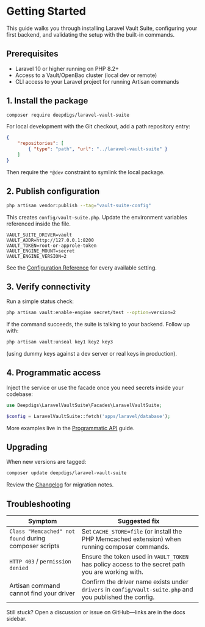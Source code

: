 # Getting Started

This guide walks you through installing Laravel Vault Suite, configuring your first backend, and validating the setup with the built-in commands.

## Prerequisites

- Laravel 10 or higher running on PHP 8.2+
- Access to a Vault/OpenBao cluster (local dev or remote)
- CLI access to your Laravel project for running Artisan commands

## 1. Install the package

```bash
composer require deepdigs/laravel-vault-suite
```

For local development with the Git checkout, add a path repository entry:

```json
{
    "repositories": [
        { "type": "path", "url": "../laravel-vault-suite" }
    ]
}
```

Then require the `*@dev` constraint to symlink the local package.

## 2. Publish configuration

```bash
php artisan vendor:publish --tag="vault-suite-config"
```

This creates `config/vault-suite.php`. Update the environment variables referenced inside the file.

```dotenv
VAULT_SUITE_DRIVER=vault
VAULT_ADDR=http://127.0.0.1:8200
VAULT_TOKEN=root-or-approle-token
VAULT_ENGINE_MOUNT=secret
VAULT_ENGINE_VERSION=2
```

See the [Configuration Reference](configuration.md) for every available setting.

## 3. Verify connectivity

Run a simple status check:

```bash
php artisan vault:enable-engine secret/test --option=version=2
```

If the command succeeds, the suite is talking to your backend. Follow up with:

```bash
php artisan vault:unseal key1 key2 key3
```

(using dummy keys against a dev server or real keys in production).

## 4. Programmatic access

Inject the service or use the facade once you need secrets inside your codebase:

```php
use Deepdigs\LaravelVaultSuite\Facades\LaravelVaultSuite;

$config = LaravelVaultSuite::fetch('apps/laravel/database');
```

More examples live in the [Programmatic API](api.md) guide.

## Upgrading

When new versions are tagged:

```bash
composer update deepdigs/laravel-vault-suite
```

Review the [Changelog](changelog.md) for migration notes.

## Troubleshooting

| Symptom | Suggested fix |
| --- | --- |
| `Class "Memcached" not found` during composer scripts | Set `CACHE_STORE=file` (or install the PHP Memcached extension) when running composer commands. |
| `HTTP 403` / `permission denied` | Ensure the token used in `VAULT_TOKEN` has policy access to the secret path you are working with. |
| Artisan command cannot find your driver | Confirm the driver name exists under `drivers` in `config/vault-suite.php` and you published the config. |

Still stuck? Open a discussion or issue on GitHub—links are in the docs sidebar.
